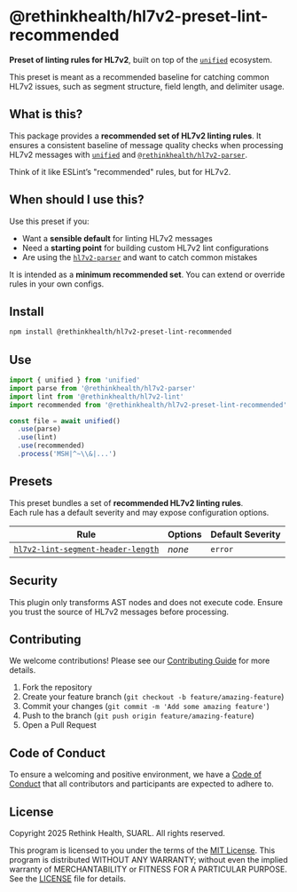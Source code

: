 # @rethinkhealth/hl7v2-preset-lint-recommended

**Preset of linting rules for HL7v2**, built on top of the [`unified`][github-unified] ecosystem.  

This preset is meant as a recommended baseline for catching common HL7v2 issues, such as segment structure, field length, and delimiter usage.

## What is this?

This package provides a **recommended set of HL7v2 linting rules**. It ensures a consistent baseline of message quality checks when processing HL7v2 messages with [`unified`][github-unified] and [`@rethinkhealth/hl7v2-parser`][github-hl7v2-parser].

Think of it like ESLint’s "recommended" rules, but for HL7v2.

## When should I use this?

Use this preset if you:

* Want a **sensible default** for linting HL7v2 messages
* Need a **starting point** for building custom HL7v2 lint configurations
* Are using the [`hl7v2-parser`][github-hl7v2-parser] and want to catch common mistakes

It is intended as a **minimum recommended set**. You can extend or override rules in your own configs.

## Install

```sh
npm install @rethinkhealth/hl7v2-preset-lint-recommended
```

## Use

```typescript
import { unified } from 'unified'
import parse from '@rethinkhealth/hl7v2-parser'
import lint from '@rethinkhealth/hl7v2-lint'
import recommended from '@rethinkhealth/hl7v2-preset-lint-recommended'

const file = await unified()
  .use(parse)
  .use(lint)
  .use(recommended)
  .process('MSH|^~\\&|...')
```

## Presets

This preset bundles a set of **recommended HL7v2 linting rules**.  
Each rule has a default severity and may expose configuration options.

| Rule                                                                 | Options         | Default Severity |
|----------------------------------------------------------------------|-----------------|------------------|
| [`hl7v2-lint-segment-header-length`](../hl7v2-lint-segment-header-length) | *none*          | `error`          |


## Security

This plugin only transforms AST nodes and does not execute code. Ensure you trust the source of HL7v2 messages before processing.


## Contributing

We welcome contributions! Please see our [Contributing Guide](../../CONTRIBUTING.md) for more details.

1. Fork the repository
2. Create your feature branch (`git checkout -b feature/amazing-feature`)
3. Commit your changes (`git commit -m 'Add some amazing feature'`)
4. Push to the branch (`git push origin feature/amazing-feature`)
5. Open a Pull Request

## Code of Conduct

To ensure a welcoming and positive environment, we have a [Code of Conduct](../../CODE_OF_CONDUCT.md) that all contributors and participants are expected to adhere to.

## License

Copyright 2025 Rethink Health, SUARL. All rights reserved.

This program is licensed to you under the terms of the [MIT License](https://opensource.org/licenses/MIT). This program is distributed WITHOUT ANY WARRANTY; without even the implied warranty of MERCHANTABILITY or FITNESS FOR A PARTICULAR PURPOSE. See the [LICENSE](../../LICENSE) file for details.

[github-unified]: https://github.com/unifiedjs/unified
[github-hl7v2-parser]: https://github.com/rethinkhealth/hl7v2/tree/main/packages/hl7v2-parser